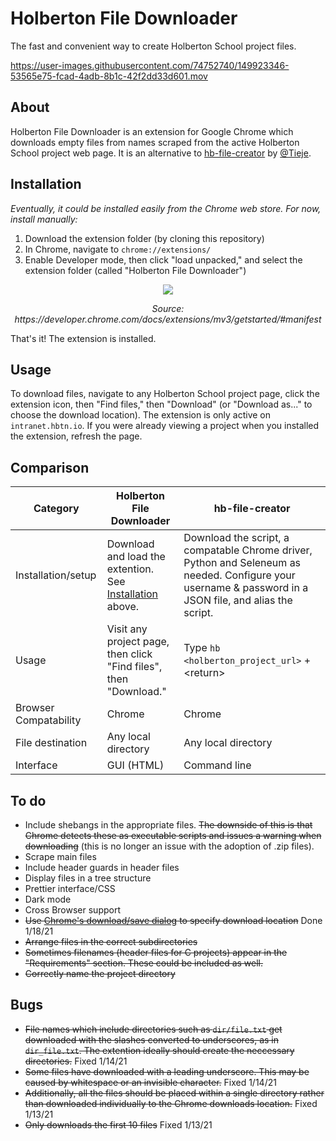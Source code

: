 # Holberton File Downloader
The fast and convenient way to create Holberton School project files.

https://user-images.githubusercontent.com/74752740/149923346-53565e75-fcad-4adb-8b1c-42f2dd33d601.mov

## About
Holberton File Downloader is an extension for Google Chrome which downloads empty files from names scraped from the active Holberton School project web page. It is an alternative to [hb-file-creator](https://github.com/tieje/hb-file-creator) by [@Tieje](https://github.com/tieje).

## Installation
*Eventually, it could be installed easily from the Chrome web store. For now, install manually:*

1) Download the extension folder (by cloning this repository)
2) In Chrome, navigate to `chrome://extensions/`
3) Enable Developer mode, then click "load unpacked," and select the extension folder (called "Holberton File Downloader")
<div align="center">
  <img src=https://wd.imgix.net/image/BhuKGJaIeLNPW9ehns59NfwqKxF2/vOu7iPbaapkALed96rzN.png>

  <p><em>Source: https://developer.chrome.com/docs/extensions/mv3/getstarted/#manifest</em></p>
</div>

That's it! The extension is installed.

## Usage

To download files, navigate to any Holberton School project page, click the extension icon, then "Find files," then "Download" (or "Download as..." to choose the download location). The extension is only active on `intranet.hbtn.io`.  If you were already viewing a project when you installed the extension, refresh the page. 

## Comparison
| Category | Holberton File Downloader | hb-file-creator |
|---|---|---|
| Installation/setup | Download and load the extention. See [Installation](#installation) above. | Download the script, a compatable Chrome driver, Python and Seleneum as needed. Configure your username & password in a JSON file, and alias the script. |
| Usage | Visit any project page, then click "Find files", then "Download." | Type `hb <holberton_project_url>` + <return\>|
| Browser Compatability | Chrome | Chrome |
| File destination | Any local directory | Any local directory |
| Interface | GUI (HTML) | Command line |

## To do

- Include shebangs in the appropriate files. ~~The downside of this is that Chrome detects these as executable scripts and issues a warning when downloading~~ (this is no longer an issue with the adoption of .zip files).
- Scrape main files
- Include header guards in header files
- Display files in a tree structure
- Prettier interface/CSS
- Dark mode
- Cross Browser support
- ~~Use [Chrome's download/save dialog](https://developer.chrome.com/docs/extensions/reference/downloads/#method-download) to specify download location~~ Done 1/18/21
- ~~Arrange files in the correct subdirectories~~
- ~~Sometimes filenames (header files for C projects) appear in the "Requirements" section. These could be included as well.~~
- ~~Correctly name the project directory~~


## Bugs
- ~~File names which include directories such as `dir/file.txt` get downloaded with the slashes converted to underscores, as in `dir_file.txt`. The extention ideally should create the neccessary directories.~~ Fixed 1/14/21
- ~~Some files have downloaded with a leading underscore. This may be caused by whitespace or an invisible character.~~ Fixed 1/14/21
- ~~Additionally, all the files should be placed within a single directory rather than downloaded individually to the Chrome downloads location.~~ Fixed 1/13/21
- ~~Only downloads the first 10 files~~ Fixed 1/13/21
